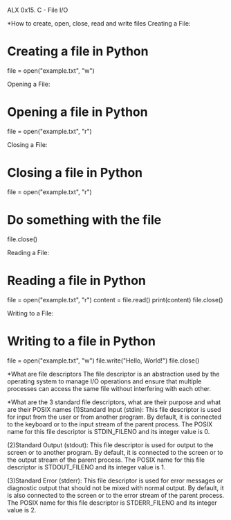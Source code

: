 ALX 0x15. C - File I/O 

*How to create, open, close, read and write files
Creating a File:
# Creating a file in Python
file = open("example.txt", "w")

Opening a File:
# Opening a file in Python
file = open("example.txt", "r")

Closing a File:
# Closing a file in Python
file = open("example.txt", "r")
# Do something with the file
file.close()

Reading a File:
# Reading a file in Python
file = open("example.txt", "r")
content = file.read()
print(content)
file.close()

Writing to a File:
# Writing to a file in Python
file = open("example.txt", "w")
file.write("Hello, World!")
file.close()

*What are file descriptors
The file descriptor is an abstraction used by the operating system to manage I/O operations
and ensure that multiple processes can access the same file without interfering with each other.

*What are the 3 standard file descriptors, what are their purpose and what are their POSIX names
(1)Standard Input (stdin): This file descriptor is used for input from the user or from another program.
By default, it is connected to the keyboard or to the input stream of the parent process.
The POSIX name for this file descriptor is STDIN_FILENO and its integer value is 0.

(2)Standard Output (stdout): This file descriptor is used for output to the screen or to another program.
By default, it is connected to the screen or to the output stream of the parent process.
The POSIX name for this file descriptor is STDOUT_FILENO and its integer value is 1.

(3)Standard Error (stderr): This file descriptor is used for error messages or
diagnostic output that should not be mixed with normal output. By default,
it is also connected to the screen or to the error stream of the parent process. 
The POSIX name for this file descriptor is STDERR_FILENO and its integer value is 2.

